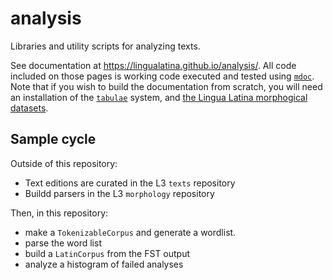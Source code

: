 # analysis

Libraries and utility scripts for analyzing texts.

See documentation at <https://lingualatina.github.io/analysis/>.  All code included on those pages is working code executed and tested using [`mdoc`](https://github.com/scalameta/mdoc).  Note that if you wish to build the documentation from scratch, you will need an installation of the [`tabulae`](https://github.com/neelsmith/tabulae) system, and [the Lingua Latina morphogical datasets](https://github.com/lingualatina/morphology/).


## Sample cycle

Outside of this repository:

- Text editions are curated in the L3 `texts` repository
- Buildd parsers in the L3 `morphology` repository

Then, in this repository:

- make a `TokenizableCorpus` and generate a wordlist.
- parse the word list
- build a `LatinCorpus` from the FST output
- analyze a histogram of failed analyses
